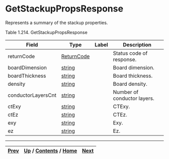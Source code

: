
# GetStackupPropsResponse

Represents a summary of the stackup properties.

Table 1.214. GetStackupPropsResponse

Field| Type| Label| Description  
---|---|---|---  
returnCode| [ReturnCode](ch01s11.md "gRPC Scalar Value Types")|  | Status code of response.  
boardDimension| [string](ch01s11.md "gRPC Scalar Value Types")|  | Board dimension.  
boardThickness| [string](ch01s11.md "gRPC Scalar Value Types")|  | Board thickness.  
density| [string](ch01s11.md "gRPC Scalar Value Types")|  | Board density.  
conductorLayersCnt| [string](ch01s11.md "gRPC Scalar Value Types")|  | Number of conductor layers.  
ctExy| [string](ch01s11.md "gRPC Scalar Value Types")|  | CTExy.  
ctEz| [string](ch01s11.md "gRPC Scalar Value Types")|  | CTEz.  
exy| [string](ch01s11.md "gRPC Scalar Value Types")|  | Exy.  
ez| [string](ch01s11.md "gRPC Scalar Value Types")|  | Ez.  
  
  

* * *

[Prev](ch01s10s03.md) | [Up](ch01s10s03.md) / [Contents](index.md) / [Home](../../index.htm)|  [Next](ch01s10s03s03.md)  
---|---|---

